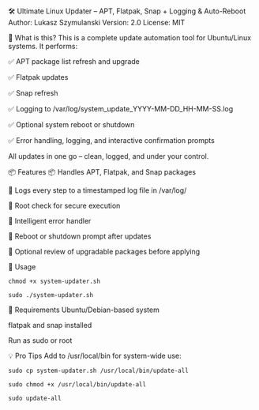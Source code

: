 🛠️ Ultimate Linux Updater – APT, Flatpak, Snap + Logging & Auto-Reboot
Author: Lukasz Szymulanski
Version: 2.0
License: MIT

🧠 What is this?
This is a complete update automation tool for Ubuntu/Linux systems. It performs:

✅ APT package list refresh and upgrade

✅ Flatpak updates

✅ Snap refresh

✅ Logging to /var/log/system_update_YYYY-MM-DD_HH-MM-SS.log

✅ Optional system reboot or shutdown

✅ Error handling, logging, and interactive confirmation prompts

All updates in one go – clean, logged, and under your control.

📦 Features
📦 Handles APT, Flatpak, and Snap packages

📜 Logs every step to a timestamped log file in /var/log/

🔐 Root check for secure execution

🧠 Intelligent error handler

🔄 Reboot or shutdown prompt after updates

👀 Optional review of upgradable packages before applying

🚀 Usage

```chmod +x system-updater.sh```

```sudo ./system-updater.sh```

🔐 Requirements
Ubuntu/Debian-based system

flatpak and snap installed

Run as sudo or root

💡 Pro Tips
Add to /usr/local/bin for system-wide use:

```sudo cp system-updater.sh /usr/local/bin/update-all```

```sudo chmod +x /usr/local/bin/update-all```

```sudo update-all```
